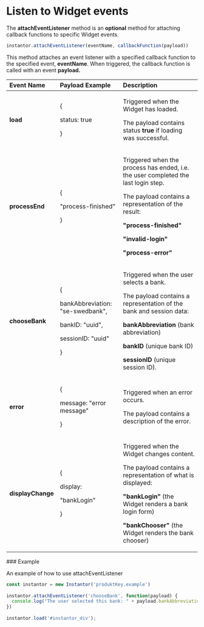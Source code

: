 # Listen to Widget events

The **attachEventListener** method is an **optional** method for attaching callback functions to specific Widget events.

```javascript
instantor.attachEventListener(eventName, callbackFunction(payload))
```

This method attaches an event listener with a specified callback function to the specified event, **eventName**. When triggered, the callback function is called with an event **payload.** 

<table>
  <thead>
    <tr>
      <th style="text-align:left">Event Name</th>
      <th style="text-align:left">Payload Example</th>
      <th style="text-align:left">Description</th>
    </tr>
  </thead>
  <tbody>
    <tr>
      <td style="text-align:left"><b>load</b>
      </td>
      <td style="text-align:left">
        <p>{</p>
        <p>status: true</p>
        <p>}</p>
      </td>
      <td style="text-align:left">
        <p>Triggered when the Widget has loaded.</p>
        <p>The payload contains status <b>true</b> if loading was successful.</p>
      </td>
    </tr>
    <tr>
      <td style="text-align:left"><b>processEnd</b>
      </td>
      <td style="text-align:left">
        <p>{</p>
        <p>&quot;process-finished&quot;</p>
        <p>}</p>
      </td>
      <td style="text-align:left">
        <p>Triggered when the process has ended, i.e. the user completed the last
          login step.</p>
        <p>The payload contains a representation of the result:</p>
        <p><b>    &quot;process-finished&quot;</b>
        </p>
        <p><b>    &quot;invalid-login&quot;</b>
        </p>
        <p><b>    &quot;process-error&quot;</b>
        </p>
      </td>
    </tr>
    <tr>
      <td style="text-align:left"><b>chooseBank</b>
      </td>
      <td style="text-align:left">
        <p>{</p>
        <p>bankAbbreviation: &quot;se-swedbank&quot;,</p>
        <p></p>
        <p>bankID: &quot;uuid&quot;,</p>
        <p></p>
        <p>sessionID: &quot;uuid&quot;</p>
        <p>}</p>
      </td>
      <td style="text-align:left">
        <p>Triggered when the user selects a bank.</p>
        <p>The payload contains a representation of the bank and session data:</p>
        <p> <b>bankAbbreviation</b> (bank abbreviation)</p>
        <p> <b>bankID</b> (unique bank ID)</p>
        <p> <b>sessionID</b> (unique session ID).</p>
      </td>
    </tr>
    <tr>
      <td style="text-align:left"><b>error</b>
      </td>
      <td style="text-align:left">
        <p>{</p>
        <p>message: &quot;error message&quot;</p>
        <p>}</p>
      </td>
      <td style="text-align:left">
        <p>Triggered when an error occurs.</p>
        <p>The payload contains a description of the error.</p>
      </td>
    </tr>
    <tr>
      <td style="text-align:left"><b>displayChange</b>
      </td>
      <td style="text-align:left">
        <p>{</p>
        <p>display:</p>
        <p>&quot;bankLogin&quot;</p>
        <p>}</p>
      </td>
      <td style="text-align:left">
        <p>Triggered when the Widget changes content.</p>
        <p>The payload contains a representation of what is displayed:</p>
        <p> <b> &quot;bankLogin&quot;</b> (the Widget renders a bank login form)</p>
        <p> <b>&quot;bankChooser&quot;</b> (the Widget renders the bank chooser)</p>
      </td>
    </tr>
  </tbody>
</table>### Example

An example of how to use attachEventListener

```javascript
const instantor = new Instantor('produktKey.example')
  
instantor.attachEventListener('chooseBank', function(payload) {
  console.log("The user selected this bank: " + payload.bankAbbreviation);
})
  
instantor.load('#instantor_div');
```

